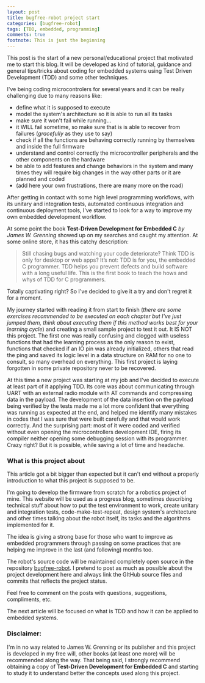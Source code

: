```yaml
---
layout: post
title: bugfree-robot project start
categories: [bugfree-robot]
tags: [TDD, embedded, programming]
comments: true
footnote: This is just the beginning
---
```

This post is the start of a new personal/educational project that motivated me to start this blog. It will be developed as kind of tutorial, guidance and general tips/tricks about coding for embedded systems using Test Driven Development (TDD) and some other techniques. 

I've being coding microcontrolers for several years and it can be really challenging due to many reasons like:
- define what it is supposed to execute
- model the system's architecture so it is able to run all its tasks
- make sure it won't fail while running... 
- it WILL fail sometime, so make sure that is is able to recover from failures (_gracefully_ as they use to say)
- check if all the functions are behaving correctly running by themselves and inside the full firmware
- understand and control correctly the microcontroller peripherals and the other components on the hardware
- be able to add features and change behaviors in the system and many times they will require big changes in the way other parts or it are planned and coded
- (add here your own frustrations, there are many more on the road)

<!--more-->

After getting in contact with some high level programming workflows, with its unitary and integration tests, automated continuous integration and continuous deployment tools, I've started to look for a way to improve my own embedded development workflow. 

At some point the book **Test-Driven Development for Embedded C** _by James W. Grenning_ showed up on my searches and caught my attention. At some online store, it has this catchy description:

> Still chasing bugs and watching your code deteriorate? Think TDD is only for desktop or web apps? It’s not: TDD is for you, the embedded C programmer. TDD helps you prevent defects and build software with a long useful life. This is the first book to teach the hows and whys of TDD for C programmers.

Totally captivating right? So I've decided to give it a try and don't regret it for a moment. 

My journey started with reading it from start to finish (_there are some exercises recommended to be executed on each chapter but I've just jumped them, think about executing them if this method works best for your learning cycle_) and creating a small sample project to test it out. It IS NOT this project. The first one was really confusing and clogged with useless functions that had the learning process as the only reason to exist, functions that checked if an IO pin was already initialized, others that read the ping and saved its logic level in a data structure on RAM for no one to consult, so many overhead on everything. This first project is laying forgotten in some private repository never to be recovered. 

At this time a new project was starting at my job and I've decided to execute at least part of it applying TDD. Its core was about communicating through UART with an external radio module with AT commands and compressing data in the payload. The development of the data insertion on the payload being verified by the tests made me a lot more confident that everything was running as expected at the end, and helped me identify many mistakes in codes that I was sure that were built carefully and that would work correctly. And the surprising part: most of it were coded and verified without even opening the microcontrollers development IDE, firing its compiler neither opening some debugging session with its programmer. Crazy right? But it is possible, while saving a lot of time and headache. 

### What is this project about
This article got a bit bigger than expected but it can't end without a properly introduction to what this project is supposed to be. 

I'm going to develop the firmware from scratch for a robotics project of mine. This website will be used as a progress blog, sometimes describing technical stuff about how to put the test environment to work, create unitary and integration tests, code-make-test-repeat, design system's architecture and other times talking about the robot itself, its tasks and the algorithms implemented for it. 

The idea is giving a strong base for those who want to improve as embedded programmers through passing on some practices that are helping me improve in the last (and following) months too. 


The robot's source code will be maintained completely open source in the repository [bugfree-robot](https://github.com/matheusmbar/bugfree_robot). I pretend to post as much as possible about the project development here and always link the GItHub source files and commits that reflects the project status. 

Feel free to comment on the posts with questions, suggestions, compliments, etc.  

The next article will be focused on what is TDD and how it can be applied to embedded systems. 

### Disclaimer: 
I'm in no way related to James W. Grenning or its publisher and this project is developed in my free will, other books (at least one more) will be recommended along the way. That being said, I strongly recommend obtaining a copy of **Test-Driven Development for Embedded C** and starting to study it to understand better the concepts used along this project. 
